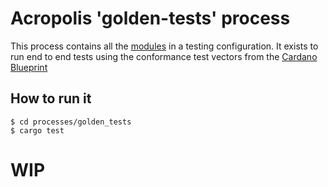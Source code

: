 # Acropolis 'golden-tests' process

This process contains all the [modules](../../modules) in a testing configuration. It exists to run end to end tests using the conformance test vectors from the [Cardano Blueprint](https://github.com/cardano-scaling/cardano-blueprint/tree/main/src/ledger/conformance-test-vectors)

## How to run it

```shell
$ cd processes/golden_tests
$ cargo test
```

# WIP

